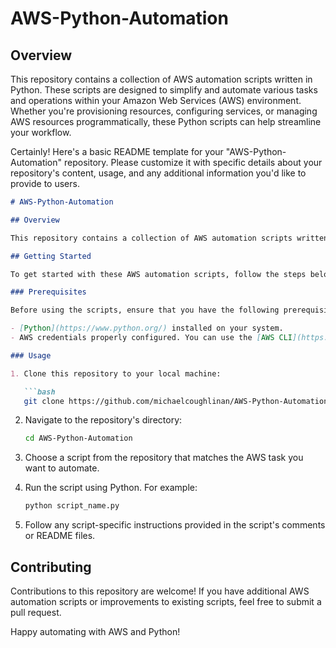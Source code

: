# AWS-Python-Automation

## Overview

This repository contains a collection of AWS automation scripts written in Python. These scripts are designed to simplify and automate various tasks and operations within your Amazon Web Services (AWS) environment. Whether you're provisioning resources, configuring services, or managing AWS resources programmatically, these Python scripts can help streamline your workflow.

Certainly! Here's a basic README template for your "AWS-Python-Automation" repository. Please customize it with specific details about your repository's content, usage, and any additional information you'd like to provide to users.

```markdown
# AWS-Python-Automation

## Overview

This repository contains a collection of AWS automation scripts written in Python. These scripts are designed to simplify and automate various tasks and operations within your Amazon Web Services (AWS) environment. Whether you're provisioning resources, configuring services, or managing AWS resources programmatically, these Python scripts can help streamline your workflow.

## Getting Started

To get started with these AWS automation scripts, follow the steps below:

### Prerequisites

Before using the scripts, ensure that you have the following prerequisites:

- [Python](https://www.python.org/) installed on your system.
- AWS credentials properly configured. You can use the [AWS CLI](https://aws.amazon.com/cli/) to configure your credentials.

### Usage

1. Clone this repository to your local machine:

   ```bash
   git clone https://github.com/michaelcoughlinan/AWS-Python-Automation.git
   ```

2. Navigate to the repository's directory:

   ```bash
   cd AWS-Python-Automation
   ```

3. Choose a script from the repository that matches the AWS task you want to automate.

4. Run the script using Python. For example:

   ```bash
   python script_name.py
   ```

5. Follow any script-specific instructions provided in the script's comments or README files.

## Contributing

Contributions to this repository are welcome! If you have additional AWS automation scripts or improvements to existing scripts, feel free to submit a pull request.

Happy automating with AWS and Python!
